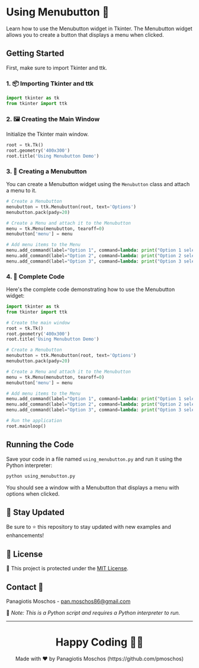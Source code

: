 # Using Menubutton 🔽

Learn how to use the Menubutton widget in Tkinter. The Menubutton widget allows you to create a button that displays a menu when clicked.

## Getting Started

First, make sure to import Tkinter and ttk.

### 1. 📦 **Importing Tkinter and ttk**

```python
import tkinter as tk
from tkinter import ttk
```

### 2. 🖼️ **Creating the Main Window**

Initialize the Tkinter main window.

```python
root = tk.Tk()
root.geometry('400x300')
root.title('Using Menubutton Demo')
```

### 3. 🔽 **Creating a Menubutton**

You can create a Menubutton widget using the `Menubutton` class and attach a menu to it.

```python
# Create a Menubutton
menubutton = ttk.Menubutton(root, text='Options')
menubutton.pack(pady=20)

# Create a Menu and attach it to the Menubutton
menu = tk.Menu(menubutton, tearoff=0)
menubutton['menu'] = menu

# Add menu items to the Menu
menu.add_command(label="Option 1", command=lambda: print("Option 1 selected"))
menu.add_command(label="Option 2", command=lambda: print("Option 2 selected"))
menu.add_command(label="Option 3", command=lambda: print("Option 3 selected"))
```

### 4. 📑 **Complete Code**

Here's the complete code demonstrating how to use the Menubutton widget:

```python
import tkinter as tk
from tkinter import ttk

# Create the main window
root = tk.Tk()
root.geometry('400x300')
root.title('Using Menubutton Demo')

# Create a Menubutton
menubutton = ttk.Menubutton(root, text='Options')
menubutton.pack(pady=20)

# Create a Menu and attach it to the Menubutton
menu = tk.Menu(menubutton, tearoff=0)
menubutton['menu'] = menu

# Add menu items to the Menu
menu.add_command(label="Option 1", command=lambda: print("Option 1 selected"))
menu.add_command(label="Option 2", command=lambda: print("Option 2 selected"))
menu.add_command(label="Option 3", command=lambda: print("Option 3 selected"))

# Run the application
root.mainloop()
```

## Running the Code

Save your code in a file named `using_menubutton.py` and run it using the Python interpreter:

```sh
python using_menubutton.py
```

You should see a window with a Menubutton that displays a menu with options when clicked.

## 📢 Stay Updated

Be sure to ⭐ this repository to stay updated with new examples and enhancements!

## 📄 License

🔐 This project is protected under the [MIT License](https://mit-license.org/).

## Contact 📧

Panagiotis Moschos - pan.moschos86@gmail.com

🔗 *Note: This is a Python script and requires a Python interpreter to run.*

---

<h1 align=center>Happy Coding 👨‍💻 </h1>

<p align="center">
  Made with ❤️ by Panagiotis Moschos (https://github.com/pmoschos)
</p>

